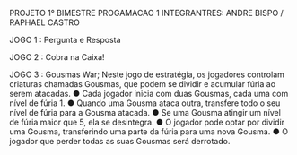 PROJETO 1° BIMESTRE 
PROGAMACAO 1
INTEGRANTRES: ANDRE BISPO / RAPHAEL CASTRO

JOGO 1 : Pergunta e Resposta













JOGO 2 : Cobra na Caixa!











JOGO 3 : Gousmas War; 
Neste jogo de estratégia, os jogadores controlam criaturas chamadas
Gousmas, que podem se dividir e acumular fúria ao serem atacadas.
● Cada jogador inicia com duas Gousmas, cada uma com nível de fúria 1.
● Quando uma Gousma ataca outra, transfere todo o seu nível de fúria
para a Gousma atacada.
● Se uma Gousma atingir um nível de fúria maior que 5, ela se desintegra.
● O jogador pode optar por dividir uma Gousma, transferindo uma parte da
fúria para uma nova Gousma.
● O jogador que perder todas as suas Gousmas será derrotado.
